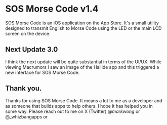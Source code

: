 # SOS Morse Code v1.4

SOS Morse Code is an iOS application on the App Store. It's a small utility designed to transmit English to Morse Code using the LED or the main LCD screen on the device.


## Next Update 3.0
I think the next update will be quite substantial in terms of the UI/UX. While viewing Macrumors I saw an image of the Hallide app and this triggered a new interface for SOS Morse Code.

## Thank you.
Thanks for using SOS Morse Code. It means a lot to me as a developer and as someone that builds apps to help others. I hope it has helped you in some way. Please reach out to me on X (Twitter) @_markwong_ or @_whizbangapps or 

